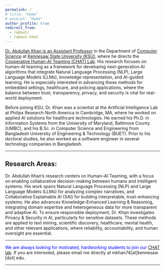 ```yaml
---
permalink: /
# title: "Home"
# excerpt: "Home"
author_profile: true
redirect_from: 
  - /about/
  - /about.html
---
```



<a href="https://facultyweb.kennesaw.edu/mkhan74/" target="_blank">Dr. Abdullah Khan is an Assistant Professor</a> in the Department of <a href="https://ccse.kennesaw.edu/cs/" target="_blank">Computer Science</a> at <a href="https://www.kennesaw.edu/" target="_blank">Kennesaw State University (KSU)</a>, where he directs the <a href="https://chatlab.us">Cooperative Human-AI Teaming (CHAT) Lab</a>. His research focuses on human–AI teaming as a framework for developing next-generation AI algorithms that integrate Natural Language Processing (NLP), Large Language Models (LLMs), knowledge representation, and AI-guided learning. He is especially interested in advancing these methods for embedded settings, healthcare, and policing applications, where the balance between trust, transparency, privacy, and security is vital for real-world deployment.

Before joining KSU, Dr. Khan was a scientist at the Artificial Intelligence Lab at Philips Research North America in Cambridge, MA, where he worked on applied AI solutions for healthcare technologies. He earned his Ph.D. in Information Systems from the University of Maryland, Baltimore County (UMBC), and his B.Sc. in Computer Science and Engineering from Bangladesh University of Engineering & Technology (BUET). Prior to his doctoral studies, he also worked as a software engineer in several technology companies in Bangladesh.



<hr/>

## Research Areas:

<!-- My research interest spans a wide range of topics in machine learning, deep learning, transfer learning, and their applications in Mobile, Pervasive Computing, Wearable Computing, Healthcare Sensing and Analytics, and Natural Language processing.  -->

Dr. Abdullah Khan’s research centers on Human–AI Teaming, with a focus on enabling collaborative decision-making between humans and intelligent systems. His work spans Natural Language Processing (NLP) and Large Language Models (LLMs) for analyzing complex narratives, and Collaborative Explainable AI (XAI) for building interpretable, trust-enhancing systems. He also advances Knowledge-Enhanced Learning & Reasoning, integrating domain expertise and heterogeneous data for more transparent and adaptive AI. To ensure responsible deployment, Dr. Khan investigates Privacy & Security in AI, particularly for sensitive datasets. These methods are applied to text mining, scientific discovery, healthcare, mental health, and other relevant applications, where reliability, accountability, and human oversight are essential.


<hr/>
<font color='blue'>We are always looking for motivated, hardworking students to join our <a href="https://chatlab.us/">CHAT lab</a>.</font> If you are interested, please email me directly at mkhan74[at]kennesaw [dot] edu.

<!-- please submit your application <a href="https://forms.office.com/r/wYXXenTuDs">here</a>. -->
<hr/>

<!-- ## Recent News

1. Our paper, "Reinforcement Learning Agent Path Planning with Expert Demonstration." Accepted in Compsac Student Research Symposium. 
1. Our paper, "Mental workload classification from non-invasive fNIRs signals through deep convolutional neural network.", IEEE Compsac workshop (Medicomp)

<div id="marquee-cont">
  <table width="100%" border="0" cellspacing="0" cellpadding="0">
    <tr>
      <td width="50px" style="background:#1174A8;">
        <button id="ticker-title">Recent News:</button>
      </td>
      <td id="marquee">
        <marquee onmouseover="this.stop();" onmouseout="this.start();" id='scroll-news'>
        temp <img src="https://www.naishare.com/images/favicon.png" width="25px" />
        </marquee>
      </td>
    </tr>
  </table>
</div>
 -->


